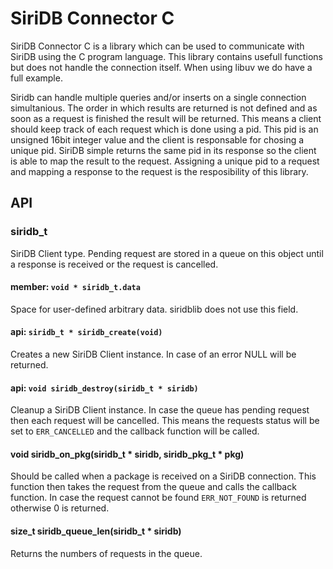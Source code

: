 # SiriDB Connector C
SiriDB Connector C is a library which can be used to communicate with SiriDB
using the C program language. This library contains usefull functions but does
not handle the connection itself. When using libuv we do have a full example.


Siridb can handle multiple queries and/or inserts on a single connection
simultanious. The order in which results are returned is not defined and as soon
as a request is finished the result will be returned. This means a client should
keep track of each request which is done using a pid. This pid is an
unsigned 16bit integer value and the client is responsable for chosing a unique
pid. SiriDB simple returns the same pid in its response so the client is able to
map the result to the request. Assigning a unique pid to a request and mapping a
response to the request is the resposibility of this library.

## API

### siridb_t
SiriDB Client type. Pending request are stored in a queue on this object until
a response is received or the request is cancelled.

#### member: `void * siridb_t.data`
Space for user-defined arbitrary data. siridblib does not use this field.

#### api: `siridb_t * siridb_create(void)`
Creates a new SiriDB Client instance. In case of an error NULL will be returned.

#### api: `void siridb_destroy(siridb_t * siridb)`
Cleanup a SiriDB Client instance. In case the queue has pending request then each
request will be cancelled. This means the requests status will be set to
`ERR_CANCELLED` and the callback function will be called.

#### void siridb\_on\_pkg(siridb\_t * siridb, siridb\_pkg\_t * pkg)
Should be called when a package is received on a SiriDB connection. This
function then takes the request from the queue and calls the callback function.
In case the request cannot be found `ERR_NOT_FOUND` is returned otherwise 0 is
returned.

#### size\_t siridb\_queue\_len(siridb\_t * siridb)
Returns the numbers of requests in the queue.


